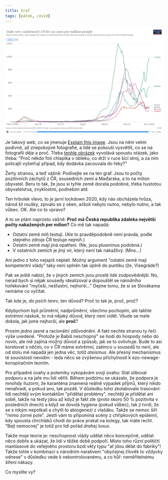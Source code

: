 ```yaml
---
title: Graf
tags: [pátek, covid]
---
```


![cover](/img/graf.png)

Je takový web, co se jmenuje [Explain this image](https://www.explainthisimage.com/). Jsou na něm velmi podivné, až znepokojivé fotografie, a lidé se pokouší vysvětlit, co se na fotografii děje a proč. Třeba [tenhle obrázek](https://assets.horseheadhuffer.com/hashed_silo_content/silo_content/676/resized/unxplained-photo-1225258441-29014.jpg) vyvolává spoustu otázek, jako třeba: "Proč někdo fotí chlapíka v obleku, co drží v ruce šicí stroj, a za ním policajti vyšetřují případ, kdy dodávka zacouvala do řeky?"

Žerty stranou, a teď vážně: Podívejte se na ten graf. Jsou to počty pozitivních záchytů z ČR, sousedních zemí a Maďarska, a to na milion obyvatel. Beru to tak, že jsou si tyhle země docela podobné, třeba hustotou obyvatelstva, zvyklostmi, podnebím atd.

Ten hrbolek vlevo, to je jarní lockdown 2020, kdy nás obcházela hrůza, národ šil roušky, zpívalo se z oken, ačkoli nebylo nutno, nebylo nutno, a tak vůbec. OK. Ale co to vpravo?

A to se ptám naprosto vážně: **Proč má Česká republika zdaleka největší počty nakažených per milion?** Co mě tak napadá:

- Ostatní země míň testují. (Ale to pravděpodobně není pravda, podle stejného zdroje ČR testuje nejmíň.)
- Ostatní země mají jiná opatření. (Ne, jsou plusmínus podobná.)
- V ostatních zemích je jiný vir, který není tak nakažlivý. (Mno...)

Ani jedno z toho nejspíš neplatí. Možný argument "ostatní země mají kompetentní vlády" taky není splněn tak úplně do puntíku (že, Visegráde?)

Pak se ještě nabízí, že v jiných zemích jsou prostě lidé zodpovědnější. No, nerad bych si nějak sousedy idealizoval a dopouštěl se národního hořekování "myčeši, nešťastní, nejhorší..." Dejme tomu, že si se Slovákama nemáme co vyčítat.

Tak kde je, _do psích larev_, ten důvod? Proč to tak je, proč, proč?

Kdybychom byli průměrní, nadprůměrní, všechno pochopím, ale takhle extrémní náskok, to má nějaký důvod, který není vidět. Všude se mele dokola, jak jsme nejhorší, ale **proč**? 

Prosím jedno jasné a racionální zdůvodnění. A fakt nechte stranou ty řeči výše uvedené. "Protože je Babiš neschopný" se hodí do hospody nebo do novin, ale mě zajímá možný důvod a způsob, jak se to ovlivňuje. Bude to asi korelovat s něčím, co v ČR máme extrémní, zatímco u sousedů to není, ale od stolu mě napadá jen jedna věc, totiž _ateismus_. Ale přesný mechanismus té souvislosti nevidím - leda něco se zvýšenou příchylností k ezo-newage-konspiračním teoriím.

Pro případné úvahy a polemiky vykopávám svoji úvahu: Stát sliboval podporu a na jaře mu lidi věřili. Během podzimu se ukázalo, že podpora je mnohdy iluzorní, že karanténa znamená reálně výpadek příjmů, který nikdo nenahradí, a pokud ano, tak pozdě. V důsledku toho zkolabovalo trasování: lidi nechtějí svým kontaktům "přidělat problémy", nechtějí je přidělat ani sobě, takže na testy jdou až když je fakt zle (proto skoro 50 % pozitivita v posledních dnech) a když se dovolá hygiena (pokud vůbec), tak jí tvrdí, že se s nikým nepotkali a chytli to abiogenezí z vlašáku. Takže se nemoc šíří "mimo zorné pole". Jestli vám to připomíná scény z chřipkových epidemií, kdy spousta chrchláků chodí do práce prskat na kolegy, tak máte recht. "Bejt nemocnej" je totiž pro lidi pořád _drahej luxus_.

Takže moje teorie je: neschopnost vlády udělat něco koncepčně, udělat něco dobře a ukázat, že lidi v těžké době podpoří. Místo toho různí političtí mamlasové do veřejného prostoru bzdí věty typu "ať jdou dělat do fabriky"! Takže tohle v kombinaci s národním narativem "obyčejnej člověk to vždycky odnese" v důsledku vede k nekontrolovanému, a co hůř: neměřitelnému šíření nákazy.

Co myslíte vy?